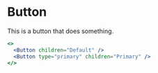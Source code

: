 # Button

This is a button that does something.

```jsx
<>
  <Button children="Default" />
  <Button type="primary" children="Primary" />
</>
```
